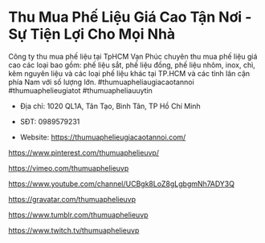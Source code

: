 # Thu Mua Phế Liệu Giá Cao Tận Nơi - Sự Tiện Lợi Cho Mọi Nhà

Công ty thu mua phế liệu tại TpHCM Vạn Phúc chuyên thu mua phế liệu giá cao các loại bao gồm: phế liệu sắt, phế liệu đồng, phế liệu nhôm, inox, chì, kẽm nguyên liệu và các loại phế liệu khác tại TP.HCM và các tỉnh lân cận phía Nam với số lượng lớn.
#thumuapheliaugiacaotannoi #thumuaphelieugiatot #thumuapheliauuytin

- Địa chỉ: 1020 QL1A, Tân Tạo, Bình Tân, TP Hồ Chí Minh

- SĐT: 0989579231

- Website: https://thumuaphelieugiacaotannoi.com/

https://www.pinterest.com/thumuaphelieuvp/

https://vimeo.com/thumuaphelieuvp

https://www.youtube.com/channel/UCBgk8LoZ8gLgbgmNh7ADY3Q

https://gravatar.com/thumuaphelieuvp

https://www.tumblr.com/thumuaphelieuvp

https://www.twitch.tv/thumuaphelieuvp
